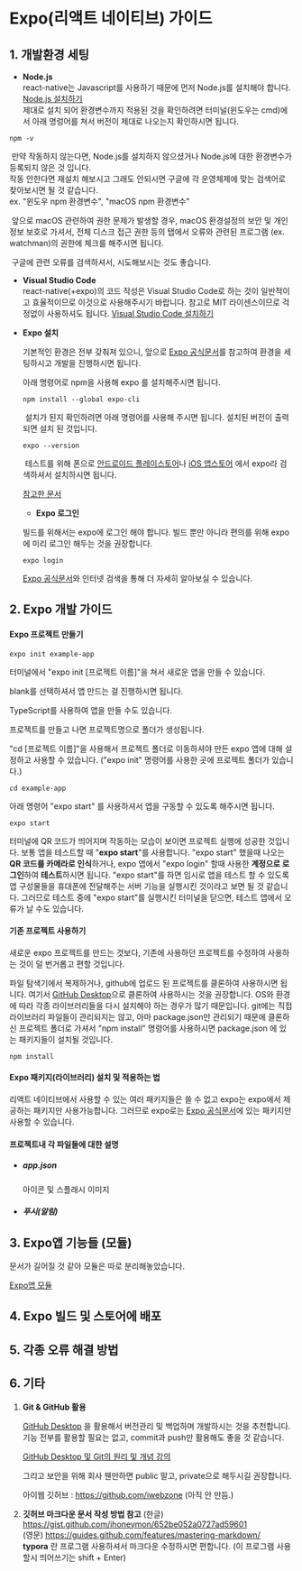 # Expo(리액트 네이티브) 가이드


## 1. 개발환경 세팅

* **Node.js**  
react-native는 Javascript를 사용하기 때문에 먼저 Node.js를 설치해야 합니다. [Node.js 설치하기](https://nodejs.org/ko/)  
제대로 설치 되어 환경변수까지 적용된 것을 확인하려면 터미널(윈도우는 cmd)에서 아래 명렁어를 쳐서 버전이 제대로 나오는지 확인하시면 됩니다.   
```shell
npm -v
```
​	만약 작동하지 않는다면, Node.js를 설치하지 않으셨거나 Node.js에 대한 환경변수가 등록되지 않은 것 입니다.  
​	작동 안한다면 재설치 해보시고 그래도 안되시면 구글에 각 운영체제에 맞는 검색어로 찾아보시면 될 것 같습니다.    
​	ex. "윈도우 npm 환경변수", "macOS npm 환경변수"  

​	앞으로 macOS 관련하여 권한 문제가 발생할 경우, macOS 환경설정의 보안 및 개인 정보 보호로 가셔서, 전체 디스크 접근 권한 등의 탭에서 오류와 관련된 프로그램 (ex. watchman)의 권한에 체크를 해주시면 됩니다.

​	구글에 관련 오류를 검색하셔서, 시도해보시는 것도 좋습니다.


* **Visual Studio Code**  
react-native(+expo)의 코드 작성은 Visual Studio Code로 하는 것이 일반적이고 효율적이므로 이것으로 사용해주시기 바랍니다. 참고로 MIT 라이센스이므로 걱정없이 사용하셔도 됩니다. [Visual Studio Code 설치하기](https://code.visualstudio.com/)

* **Expo 설치** 

  기본적인 환경은 전부 갖춰져 있으니, 앞으로 [Expo 공식문서](https://docs.expo.io/)를 참고하여 환경을 세팅하시고 개발을 진행하시면 됩니다.  

  아래 명령어로 npm을 사용해 expo 를 설치해주시면 됩니다.

  ```shell
  npm install --global expo-cli
  ```

  ​		설치가 된지 확인하려면 아래 명령어를 사용해 주시면 됩니다. 설치된 버전이 출력되면 설치 된 것입니다.

  ```shell
  expo --version
  ```

  ​		테스트를 위해 폰으로 [안드로이드 플레이스토어](https://play.google.com/store/apps/details?id=host.exp.exponent)나 [iOS 앱스토어](https://itunes.com/apps/exponent) 에서 expo라 검색하셔서 설치하시면 됩니다.

  [참고한 문서](https://docs.expo.io/get-started/installation/)

  

  * **Expo 로그인**

  빌드를 위해서는 expo에 로그인 해야 합니다.
  빌드 뿐만 아니라 편의를 위해 expo에 미리 로그인 해두는 것을 권장합니다.

  ```shell
  expo login
  ```

  

   [Expo 공식문서](https://docs.expo.io/)와 인터넷 검색을 통해 더 자세히 알아보실 수 있습니다.



## 2. Expo 개발 가이드

#### **Expo 프로젝트 만들기**

```shell
expo init example-app
```

터미널에서 "expo init [프로젝트 이름]"을 쳐서 새로운 앱을 만들 수 있습니다.

blank를 선택하셔서 앱 만드는 걸 진행하시면 됩니다.

TypeScript를 사용하여 앱을 만들 수도 있습니다.



프로젝트를 만들고 나면 프로젝트명으로 폴더가 생성됩니다. 

"cd [프로젝트 이름]"을 사용해서 프로젝트 폴더로 이동하셔야 만든 expo 앱에 대해 설정하고 사용할 수 있습니다. ("expo init" 명령어를 사용한 곳에 프로젝트 폴더가 있습니다.)

```shell
cd example-app
```

 아래 명령어 "expo start" 를 사용하셔서 앱을 구동할 수 있도록 해주시면 됩니다.

```shell
expo start 
```

터미널에 QR 코드가 띄어지며 작동하는 모습이 보이면 프로젝트 실행에 성공한 것입니다.
보통 앱을 테스트할 때 "**expo start**"를 사용합니다.
"expo start" 했을때 나오는 **QR 코드를 카메라로 인식**하거나, expo 앱에서 "expo login" 할때 사용한 **계정으로 로그인**하여 **테스트**하시면 됩니다.
"expo start"를 하면 임시로 앱을 테스트 할 수 있도록 앱 구성물들을 휴대폰에 전달해주는 서버 기능을 실행시킨 것이라고 보면 될 것 같습니다. 그러므로 테스트 중에 "expo start"를 실행시킨 터미널을 닫으면, 테스트 앱에서 오류가 날 수도 있습니다.  



#### **기존 프로젝트 사용하기**

새로운 expo 프로젝트를 만드는 것보다, 기존에 사용하던 프로젝트를 수정하여 사용하는 것이 덜 번거롭고 편할 것입니다.

파일 탐색기에서 복제하거나, github에 업로드 된 프로젝트를 클론하여 사용하시면 됩니다.
여기서 [GitHub Desktop](#6-기타)으로 클론하여 사용하시는 것을 권장합니다. OS와 환경에 따라 각종 라이브러리들을 다시 설치해야 하는 경우가 많기 때문입니다. 
git에는 직접 라이브러리 파일들이 관리되지는 않고, 아마 package.json만 관리되기 때문에 클론하신 프로젝트 폴더로 가셔서 "npm install" 명령어를 사용하시면 package.json 에 있는 패키지들이 설치될 것입니다.

```shell
npm install
```



#### **Expo 패키지(라이브러리) 설치 및 적용하는 법**

리액트 네이티브에서 사용할 수 있는 여러 패키지들은 쓸 수 없고 expo는 expo에서 제공하는 패키지만 사용가능합니다.
그러므로 expo로는  [Expo 공식문서](https://docs.expo.io/)에 있는 패키지만 사용할 수 있습니다.



#### 프로젝트내 각 파일들에 대한 설명

* ##### app.json

  아이콘 및 스플래시 이미지

  

* ##### 푸시(알림)

  

## 3. Expo앱 기능들 (모듈)

문서가 길어질 것 같아 모듈은 따로 분리해놓았습니다.

[Expo앱 모듈]()

## 4. Expo 빌드 및 스토어에 배포







## 5. 각종 오류 해결 방법



## 6. 기타

1. **Git & GitHub 활용**

   [GitHub Desktop](https://desktop.github.com/) 을 활용해서 버전관리 및 백업하며 개발하시는 것을 추천합니다. 
   기능 전부를 활용할 필요는 없고, commit과 push만 활용해도 좋을 것 같습니다.

   [GitHub Desktop 및 Git의 원리 및 개념 강의](https://drive.google.com/drive/folders/1pWc9rQtgLMfXFfIPiscqs8bqubTHii_2?usp=sharing)

   그리고 보안을 위해 회사 웬만하면 public 말고, private으로 해두시길 권장합니다.

   아이웹 깃허브 : https://github.com/iwebzone (아직 안 만듬.)

   

   

2. **깃허브 마크다운 문서 작성 방법 참고**
   (한글) https://gist.github.com/ihoneymon/652be052a0727ad59601  
   (영문) https://guides.github.com/features/mastering-markdown/  
   **typora** 란 프로그램 사용하셔서 마크다운 수정하시면 편합니다.  (이 프로그램 사용할시 띄어쓰기는 shift + Enter)

